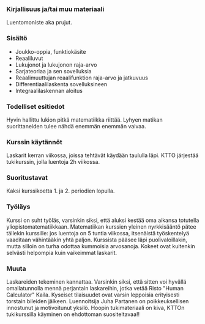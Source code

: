 ### Kirjallisuus ja/tai muu materiaali

Luentomoniste aka prujut.

### Sisältö

* Joukko-oppia, funktiokäsite
* Reaaliluvut
* Lukujonot ja lukujonon raja-arvo
* Sarjateoriaa ja sen sovelluksia
* Reaalimuuttujan reaalifunktion raja-arvo ja jatkuvuus
* Differentiaalilaskenta sovelluksineen
* Integraalilaskennan aloitus

### Todelliset esitiedot

Hyvin hallittu lukion pitkä matematiikka riittää. Lyhyen matikan suorittaneiden tulee nähdä enemmän enemmän vaivaa.

### Kurssin käytännöt

Laskarit kerran viikossa, joissa tehtävät käydään taululla läpi. KTTO järjestää tukikurssin, jolla luentoja 2h viikossa.

### Suoritustavat

Kaksi kurssikoetta 1. ja 2. periodien lopulla.

### Työläys

Kurssi on suht työläs, varsinkin siksi, että aluksi kestää oma aikansa totutella yliopistomatematiikkaan. Matematiikan kurssien yleinen nyrkkisääntö pätee tällekin kurssille: jos luentoja on 5 tuntia viikossa, itsenäistä työskentelyä vaaditaan vähintääkin yhtä paljon. Kurssista pääsee läpi puolivaloillakin, mutta silloin on turha odottaa kummoisia arvosanoja. Kokeet ovat kuitenkin selvästi helpompia kuin vaikeimmat laskarit.

### Muuta

Laskareiden tekeminen kannattaa. Varsinkin siksi, että sitten voi hyvällä omallatunnolla mennä perjantain laskareihin, jotka vetää Risto "Human Calculator" Kaila. Kyseiset tilaisuudet ovat varsin leppoisia erityisesti torstain bileiden jälkeen. Luennoitsija Juha Partanen on poikkeuksellisen innostunut ja motivoitunut yksilö. Hoopin tukimateriaali on kiva, KTTOn tukikurssilla käyminen on ehdottoman suositeltavaa!!
